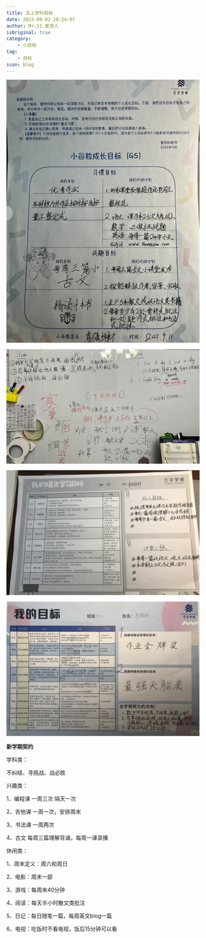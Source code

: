 ```yaml
---
title: 五上学科目标
date: 2022-09-02 20:24:07
author: Mr.11.爱宠人
isOriginal: true
category:
    - 小目标
tag:
    - 目标
icon: blog
---
```


![image-20220913212447476](./5thgradeterm1.assets/image-20220913212447476.png)

![image-20220902210257375](./5thgradeterm1.assets/image-20220902210257375.png)

![image-20220902210342133](./5thgradeterm1.assets/image-20220902210342133.png)

![image-20220902210407957](./5thgradeterm1.assets/image-20220902210407957.png)



**新学期契约**

学科类：

不纠结、寻挑战、战必胜


兴趣类：

1、编程课 一周三次 隔天一次

2、吉他课 一周一次，安排周末

3、书法课 一周两次 

4、古文 每周三篇理解背诵，每周一课录播


休闲类：

1、周末定义：周六和周日

2、电影：周末一部

3、游戏：每周末40分钟

4、阅读：每天半小时散文类批注

5、日记：每日随笔一篇，每周英文blog一篇

6、电视：吃饭时不看电视，饭后15分钟可以看